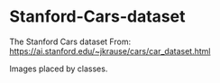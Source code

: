# Stanford-Cars-dataset
The Stanford Cars dataset From:
https://ai.stanford.edu/~jkrause/cars/car_dataset.html

Images placed by classes.
